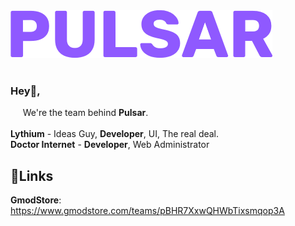 <br/><br/>
![](https://github.com/Pulsar-Dev/.github/blob/master/primary-thin.png?raw=true)
<br/><br/>
### Hey👋, 

&nbsp; &nbsp; &nbsp;We're the team behind **Pulsar**.
<br/><br/>
**Lythium** 				- Ideas Guy, **Developer**, UI, The real deal.\
**Doctor Internet** 	- **Developer**, Web Administrator

## 📎Links
**GmodStore**:  https://www.gmodstore.com/teams/pBHR7XxwQHWbTixsmqop3A
